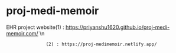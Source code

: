 # proj-medi-memoir
EHR project website(1) : https://priyanshu1620.github.io/proj-medi-memoir.com/    \n

                   (2) : https://proj-medimemoir.netlify.app/      
